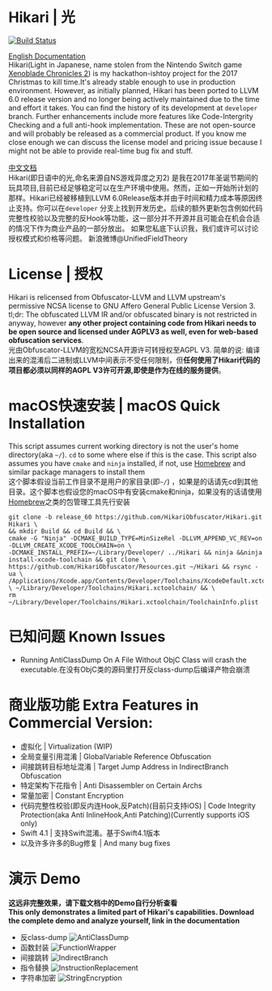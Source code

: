 # Hikari | 光
[![Build Status](https://travis-ci.org/HikariObfuscator/Hikari.svg?branch=release_60)](https://travis-ci.org/HikariObfuscator/Hikari)

[English Documentation](https://naville.gitbooks.io/hikari/content/)   
Hikari(Light in Japanese, name stolen from the Nintendo Switch game [Xenoblade Chronicles 2](http://www.nintendo.co.uk/Games/Nintendo-Switch/Xenoblade-Chronicles-2-1233955.html)) is my hackathon-ishtoy project for the 2017 Christmas to kill time.It's already stable enough to use in production environment. However, as initially planned, Hikari  has been ported to LLVM 6.0 release version and no longer being actively maintained due to the time and effort it takes. You can find the history of its development at ``developer`` branch. Further enhancements include more features like Code-Intergrity Checking and a full anti-hook implementation. These are not open-source and will probably be released as a commercial product. If you know me close enough we can discuss the license model and pricing issue because I might not be able to provide real-time bug fix and stuff.

 
[中文文档](https://naville.gitbooks.io/hikaricn/content/)  
Hikari(即日语中的光,命名来源自NS游戏异度之刃2) 是我在2017年圣诞节期间的玩具项目,目前已经足够稳定可以在生产环境中使用。然而，正如一开始所计划的那样。Hikari已经被移植到LLVM 6.0Release版本并由于时间和精力成本等原因终止支持。你可以在``developer`` 分支上找到开发历史。后续的额外更新包含例如代码完整性校验以及完整的反Hook等功能，这一部分并不开源并且可能会在机会合适的情况下作为商业产品的一部分放出。 如果您私底下认识我，我们或许可以讨论授权模式和价格等问题。 新浪微博@UnifiedFieldTheory 

# License | 授权
Hikari is relicensed from Obfuscator-LLVM and LLVM upstream's permissive NCSA license to GNU Affero General Public License Version 3. tl;dr: The obfuscated LLVM IR and/or obfuscated binary is not restricted in anyway, however **any other project containing code from Hikari needs to be open source and licensed under AGPLV3 as well, even for web-based obfuscation services**.  
光由Obfuscator-LLVM的宽松NCSA开源许可转授权至AGPL V3. 简单的说: 编译出来的混淆后二进制或LLVM中间表示不受任何限制，但**任何使用了Hikari代码的项目都必须以同样的AGPL V3许可开源,即使是作为在线的服务提供**。

# macOS快速安装 | macOS Quick Installation
This script assumes current working directory is not the user's home directory(aka ``~/``). ``cd`` to some where else if this is the case.  This script also assumes you have ``cmake`` and ``ninja`` installed, if not, use [Homebrew](https://brew.sh) and similar package managers to install them    
这个脚本假设当前工作目录不是用户的家目录(即``~/``) ，如果是的话请先cd到其他目录。这个脚本也假设您的macOS中有安装cmake和ninja，如果没有的话请使用[Homebrew](https://brew.sh)之类的包管理工具先行安装

```
git clone -b release_60 https://github.com/HikariObfuscator/Hikari.git Hikari \
&& mkdir Build && cd Build && \
cmake -G "Ninja" -DCMAKE_BUILD_TYPE=MinSizeRel -DLLVM_APPEND_VC_REV=on -DLLVM_CREATE_XCODE_TOOLCHAIN=on \
-DCMAKE_INSTALL_PREFIX=~/Library/Developer/ ../Hikari && ninja &&ninja install-xcode-toolchain && git clone \
https://github.com/HikariObfuscator/Resources.git ~/Hikari && rsync -ua \ /Applications/Xcode.app/Contents/Developer/Toolchains/XcodeDefault.xctoolchain/ \ ~/Library/Developer/Toolchains/Hikari.xctoolchain/ && \
rm ~/Library/Developer/Toolchains/Hikari.xctoolchain/ToolchainInfo.plist
```

# 已知问题 Known Issues
- Running AntiClassDump On A File Without ObjC Class will crash the executable.在没有ObjC类的源码里打开反class-dump后编译产物会崩溃

# 商业版功能 Extra Features in Commercial Version:
- 虚拟化 | Virtualization (WIP)
- 全局变量引用混淆 | GlobalVariable Reference Obfuscation
- 间接跳转目标地址混淆 | Target Jump Address in IndirectBranch Obfuscation
- 特定架构下花指令 | Anti Disassembler on Certain Archs
- 常量加密 | Constant Encryption
- 代码完整性校验(即反内连Hook,反Patch)(目前只支持iOS) | Code Integrity Protection(aka Anti InlineHook,Anti Patching)(Currently supports iOS only)
- Swift 4.1 | 支持Swift混淆。基于Swift4.1版本
- 以及许多许多的Bug修复 | And many bug fixes

# 演示 Demo
**这远非完整效果，请下载文档中的Demo自行分析查看**    
**This only demonstrates a limited part of Hikari's capabilities. Download the complete demo and analyze yourself, link in the documentation**  
- 反class-dump
	![AntiClassDump](https://github.com/HikariObfuscator/Hikari/blob/master/Images/AntiClassDump.jpeg?raw=true)  
- 函数封装
	![FunctionWrapper](https://github.com/HikariObfuscator/Hikari/blob/master/Images/FunctionWrapper.jpeg?raw=true)  
- 间接跳转
	![IndirectBranch](https://github.com/HikariObfuscator/Hikari/blob/master/Images/IndirectBranch.jpeg?raw=true)
- 指令替换
	![InstructionReplacement](https://github.com/HikariObfuscator/Hikari/blob/master/Images/InstructionReplacement.jpeg?raw=true)
- 字符串加密
	![StringEncryption](https://github.com/HikariObfuscator/Hikari/blob/master/Images/StringEncryption.jpeg?raw=true)
